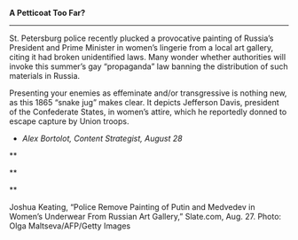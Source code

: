 **A Petticoat Too Far?**

****

St. Petersburg police recently plucked a provocative painting of Russia’s President and Prime Minister in women’s lingerie from a local art gallery, citing it had broken unidentified laws. Many wonder whether authorities will invoke this summer’s gay “propaganda” law banning the distribution of such materials in Russia.

Presenting your enemies as effeminate and/or transgressive is nothing new, as this 1865 “snake jug” makes clear. It depicts Jefferson Davis, president of the Confederate States, in women’s attire, which he reportedly donned to escape capture by Union troops. 

-   *Alex Bortolot, Content Strategist, August 28*

**

**

**

Joshua Keating, “Police Remove Painting of Putin and Medvedev in Women’s Underwear From Russian Art Gallery,” Slate.com, Aug. 27. Photo: Olga Maltseva/AFP/Getty Images
